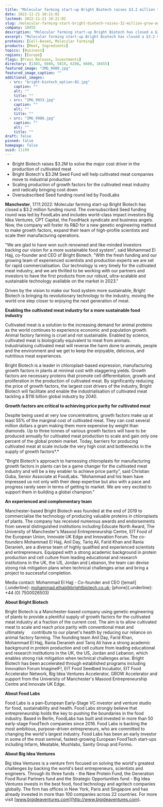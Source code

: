 ```yaml
---
title: "Molecular farming start-up Bright Biotech raises $3.2 million to grow and scale"
date: 2022-11-21 10:21:02
lastmod: 2022-11-21 10:21:02
slug: /molecular-farming-start-bright-biotech-raises-32-million-grow-and-scale
company: 10455
description: "Molecular farming start-up Bright Biotech has closed a $3.2 million funding round. The oversubscribed Seed funding round was led by FoodLabs and includes world-class impact investors Big Idea Ventures, CPT Capital, the FoodHack syndicate and business angels."
excerpt: "Molecular farming start-up Bright Biotech has closed a $3.2 million funding round. The oversubscribed Seed funding round was led by FoodLabs and includes world-class impact investors Big Idea Ventures, CPT Capital, the FoodHack syndicate and business angels."
proteins: [Cell-Based, Molecular Farming]
products: [Meat, Ingredients]
topics: [Business]
regions: [Europe]
flags: [Press Release, Investments]
directory: [1303, 5660, 5819, 6280, 6600, 10455]
featured_image: "IMG_9989.jpg"
featured_image_caption: ""
additional_images:
  - src: "bright-biotech_option-02.jpg"
    caption: ""
    alt: ""
    title: ""
  - src: "IMG_9933.jpg"
    caption: ""
    alt: ""
    title: ""
  - src: "IMG_9988.jpg"
    caption: ""
    alt: ""
    title: ""
draft: false
pinned: false
homepage: false
uuid: 11199
---
```

-   Bright Biotech raises \$3.2M to solve the major cost driver in the
    production of cultivated meat
-   Bright Biotech's \$3.2M Seed Fund will help cultivated meat
    companies move to industrial production
-   Scaling production of growth factors for the cultivated meat
    industry and radically bringing cost down
-   Oversubscribed Seed funding round led by FoodLabs

**Manchester**, 17.11.2022: Molecular farming start-up Bright Biotech
has closed a \$3.2 million funding round. The oversubscribed Seed
funding round was led by FoodLabs and includes world-class impact
investors Big Idea Ventures, CPT Capital, the FoodHack syndicate and
business angels. Now, the company will foster its R&D for a new genetic
engineering method to make growth factors, expand their team of
high-profile scientists and scale their manufacturing operations.

"We are glad to have won such renowned and like-minded investors backing
our vision for a more sustainable food system", said Mohammad El Hajj,
co-founder and CEO of Bright Biotech. "With the fresh funding and our
growing team of experienced scientists and production experts we are set
for rapid commercialisation. Our technology is very timely for the
cultivated meat industry, and we are thrilled to be working with our
partners and investors to have the first products from our robust,
ultra-scalable and sustainable technology available on the market in
2023."

Driven by the vision to make our food system more sustainable, Bright
Biotech is bringing its revolutionary technology to the industry, moving
the world one step closer to enjoying the next generation of meat.

**Enabling the cultivated meat industry for a more sustainable food
industry**

Cultivated meat is a solution to the increasing demand for animal
proteins as the world continues to experience economic and population
growth. Animal factory farming is cruel and not sustainable. Enabled by
science, cultivated meat is biologically equivalent to meat from
animals. Industrialising cultivated meat will reverse the harm done to
animals, people and the environment and we get to keep the enjoyable,
delicious, and nutritious meat experiences.

Bright Biotech is a leader in chloroplast-based expression,
manufacturing growth factors in plants at minimal cost with staggering
yields. Growth factors are necessary proteins that promote cell
differentiation, growth and proliferation in the production of
cultivated meat. By significantly reducing the price of growth factors,
the largest cost drivers of the industry, Bright Biotech will facilitate
and enable the industrialisation of cultivated meat tackling a \$116
billion global industry by 2040.

**Growth factors are critical to achieving price parity for cultivated
meat**

Despite being used at very low concentrations, growth factors make up at
least 55% of the marginal cost of cultivated meat. They can cost several
million dollars a gram making them more expensive by weight than
diamonds. Up to three tonnes of various growth factors will have to be
produced annually for cultivated meat production to scale and gain only
one percent of the global protein market. Today, barriers for producing
cultivated meat at scale include the very high cost and bottlenecks in
the supply of growth factors*.*

"Bright Biotech\'s approach to harnessing chloroplasts for manufacturing
growth factors in plants can be a game changer for the cultivated meat
industry and will be a key enabler to achieve price parity", said
Christian Guba, Senior Associate at FoodLabs. "Mohammad and his team
have impressed us not only with their deep expertise but also with a
pace and progress rarely seen in terms of getting to market. We are very
excited to support them in building a global champion."

**An experienced and complementary team**

Manchester-based Bright Biotech was founded at the end of 2019 to
commercialise the technology of producing valuable proteins in
chloroplasts of plants. The company has received numerous awards and
endorsements from several distinguished institutions including Educate
North Award, The University of Manchester's Masood Entrepreneurship
Centre, EIT Food of the European Union, Innovate UK Edge and Innovation
Forum. The co-founders Mohammad El Hajj, Anil Day, Tariq Ali, Farid Khan
and Rania Deranieh, are a diverse team of highly qualified and
experienced scientists and entrepreneurs. Equipped with a strong
academic background in protein production and cell culture from leading
educational and research institutions in the UK, the US, Jordan and
Lebanon, the team can devise strong risk mitigation plans when technical
challenges arise and bring a project to successful completion.

Media contact: Mohammad El Hajj - Co-founder and CEO
([email]{.underline}: <mohammad.elhajj@brightbiotech.co.uk>;
[phone]{.underline}: +44 (0) 7500026503)

**About Bright Biotech**

Bright Biotech is a Manchester-based company using genetic engineering
of plants to provide a plentiful supply of growth factors for the
cultivated meat industry at a fraction of the current cost. The aim is
to allow cultivated meat to scale and reach price parity with
conventional meat and ultimately      contribute to our planet's health
by reducing our reliance on animal factory farming. The founding team
Anil Day, Farid Khan, Mohammad El Hajj, Rania Deranieh and Tariq Ali
have a strong academic background in protein production and cell culture
from leading educational and research institutions in the UK, the US,
Jordan and Lebanon, which enables strong risk mitigation when technical
challenges arise. Bright Biotech has been accelerated through
established programs including Innovation Forum ImagineIF!, EIT Food
Seedbed Incubator, EIT Food Accelerator Network, Big Idea Ventures
Accelerator, GROW Accelerator and support from the University of
Manchester's Masood Entrepreneurship Centre and Innovate UK Edge.

**About Food Labs**

Food Labs is a pan-European Early-Stage VC investor and venture studio
for food, sustainability and health. Food Labs strongly believe that
entrepreneurship holds the key to pushing the boundaries in the food
industry. Based in Berlin, FoodLabs has built and invested in more than
50 early-stage FoodTech companies since 2016. Food Labs is backing the
most ambitious, purpose-driven entrepreneurs, who are committed to
changing the world's largest industry. Food Labs has been an early
investor in some of the most seminal, fastest-growing European FoodTech
start-ups including Infarm, Meatable, Mushlabs, Sanity Group and Formo.

**About Big Idea Ventures**

Big Idea Ventures is a venture firm focused on solving the world\'s
greatest challenges by backing the world\'s best entrepreneurs,
scientists and engineers. Through its three funds - the New Protein
Fund, the Generation Food Rural Partners fund and the Strategic
Opportunities fund - Big Idea Ventures invests in the best food, food
technology and agritech companies globally. The firm has offices in New
York, Paris and Singapore and has already invested in more than 100
companies across 22 countries. For more visit
[www.bigideaventures.com](http://www.bigideaventures.com)**.**
